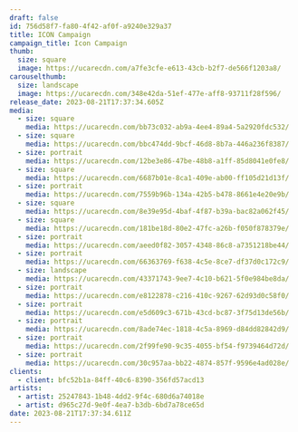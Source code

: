 ```yaml
---
draft: false
id: 756d58f7-fa80-4f42-af0f-a9240e329a37
title: ICON Campaign
campaign_title: I﻿con Campaign
thumb:
  size: square
  image: https://ucarecdn.com/a7fe3cfe-e613-43cb-b2f7-de566f1203a8/
carouselthumb:
  size: landscape
  image: https://ucarecdn.com/348e42da-51ef-477e-aff8-93711f28f596/
release_date: 2023-08-21T17:37:34.605Z
media:
  - size: square
    media: https://ucarecdn.com/bb73c032-ab9a-4ee4-89a4-5a2920fdc532/
  - size: square
    media: https://ucarecdn.com/bbc474dd-9bcf-46d8-8b7a-446a236f8387/
  - size: portrait
    media: https://ucarecdn.com/12be3e86-47be-48b8-a1ff-85d8041e0fe8/
  - size: square
    media: https://ucarecdn.com/6687b01e-8ca1-409e-ab00-ff105d21d13f/
  - size: portrait
    media: https://ucarecdn.com/7559b96b-134a-42b5-b478-8661e4e20e9b/
  - size: square
    media: https://ucarecdn.com/8e39e95d-4baf-4f87-b39a-bac82a062f45/
  - size: square
    media: https://ucarecdn.com/181be18d-80e2-47fc-a26b-f050f878379e/
  - size: portrait
    media: https://ucarecdn.com/aeed0f82-3057-4348-86c8-a7351218be44/
  - size: portrait
    media: https://ucarecdn.com/66363769-f638-4c5e-8ce7-df37d0c172c9/
  - size: landscape
    media: https://ucarecdn.com/43371743-9ee7-4c10-b621-5f0e984be8da/
  - size: portrait
    media: https://ucarecdn.com/e8122878-c216-410c-9267-62d93d0c58f0/
  - size: portrait
    media: https://ucarecdn.com/e5d609c3-671b-43cd-bc87-3f75d13de56b/
  - size: portrait
    media: https://ucarecdn.com/8ade74ec-1818-4c5a-8969-d84dd82842d9/
  - size: portrait
    media: https://ucarecdn.com/2f99fe90-9c35-4055-bf54-f9739464d72d/
  - size: portrait
    media: https://ucarecdn.com/30c957aa-bb22-4874-857f-9596e4ad028e/
clients:
  - client: bfc52b1a-84ff-40c6-8390-356fd57acd13
artists:
  - artist: 25247843-1b48-4dd2-9f4c-680d6a74018e
  - artist: d965c27d-9e0f-4ea7-b3db-6bd7a78ce65d
date: 2023-08-21T17:37:34.611Z
---
```

